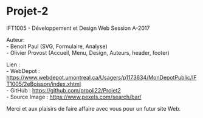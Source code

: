 # Projet-2
IFT1005 - Développement et Design Web
Session A-2017

Auteur: <br>
        - Benoit Paul (SVG, Formulaire, Analyse)<br>
        - Olivier Provost (Accueil, Menu, Design, Auteurs, header, footer)<br>



Lien : <br>
        - WebDepot : https://www.webdepot.umontreal.ca/Usagers/p1173634/MonDepotPublic/IFT1005/2eBoisson/index.xhtml <br>
        - GitHub   : https://github.com/prooli22/Projet2 <br>
        - Source Image : https://www.pexels.com/search/bar/ <br>

Merci et aux plaisirs de faire affaire avec vous pour un futur site Web.